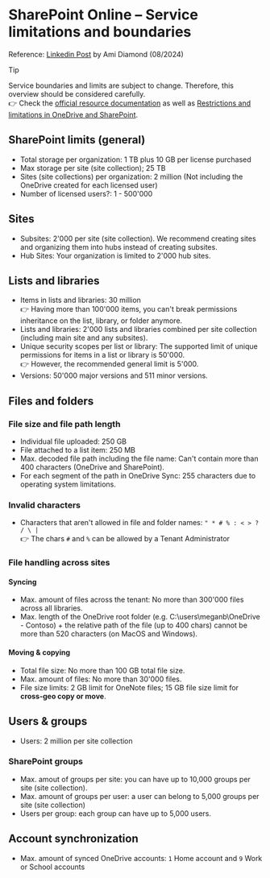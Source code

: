 # SharePoint Online – Service limitations and boundaries

Reference: [Linkedin Post](https://www.linkedin.com/posts/ami-diamond-mvp-70a798b_sharepoint-office365-microsoft365-activity-7235199542466367488-aisE/) by Ami Diamond (08/2024)

> [!TIP]
> Service boundaries and limits are subject to change. Therefore, this overview should be considered carefully.<br>
> 👉 Check the [official resource documentation](https://learn.microsoft.com/en-us/office365/servicedescriptions/sharepoint-online-service-description/sharepoint-online-limits) as well as [Restrictions and limitations in OneDrive and SharePoint](https://support.microsoft.com/en-us/office/restrictions-and-limitations-in-onedrive-and-sharepoint-64883a5d-228e-48f5-b3d2-eb39e07630fa).

## SharePoint limits (general)

- Total storage per organization: 1 TB plus 10 GB per license purchased
- Max storage per site (site collection); 25 TB
- Sites (site collections) per organization: 2 million (Not including the OneDrive created for each licensed user)
- Number of licensed users?: 1 - 500'000

## Sites

- Subsites: 2'000 per site (site collection). We recommend creating sites and organizing them into hubs instead of creating subsites.
- Hub Sites: Your organization is limited to 2'000 hub sites.

## Lists and libraries

- Items in lists and libraries: 30 million <br>
  👉 Having more than 100'000 items, you can't break permissions inheritance on the list, library, or folder anymore.
- Lists and libraries: 2'000 lists and libraries combined per site collection (including main site and any subsites).
- Unique security scopes per list or library: The supported limit of unique permissions for items in a list or library is 50'000. <br>
  👉 However, the recommended general limit is 5'000.
- Versions: 50'000 major versions and 511 minor versions.

## Files and folders

### File size and file path length

- Individual file uploaded: 250 GB
- File attached to a list item: 250 MB
- Max. decoded file path including the file name: Can't contain more than 400 characters (OneDrive and SharePoint).
- For each segment of the path in OneDrive Sync: 255 characters due to operating system limitations.

### Invalid characters
- Characters that aren't allowed in file and folder names: `" * # % : < > ? / \ |` <br/>
  👉 The chars `#` and `%` can be allowed by a Tenant Administrator

### File handling across sites

#### Syncing

- Max. amount of files across the tenant: No more than 300'000 files across all libraries.
- Max. length of the OneDrive root folder (e.g. C:\users\meganb\OneDrive - Contoso) + the relative path of the file (up to 400 chars) cannot be more than 520 characters (on MacOS and Windows).

#### Moving & copying

- Total file size: No more than 100 GB total file size.
- Max. amount of files: No more than 30'000 files.
- File size limits: 2 GB limit for OneNote files; 15 GB file size limit for **cross-geo copy or move**.

## Users & groups

- Users: 2 million per site collection

### SharePoint groups

- Max. amout of groups per site: you can have up to 10,000 groups per site (site collection).
- Max. amount of groups per user: a user can belong to 5,000 groups per site (site collection)
- Users per group: each group can have up to 5,000 users.

## Account synchronization

- Max. amount of synced OneDrive accounts: `1` Home account and `9` Work or School accounts
